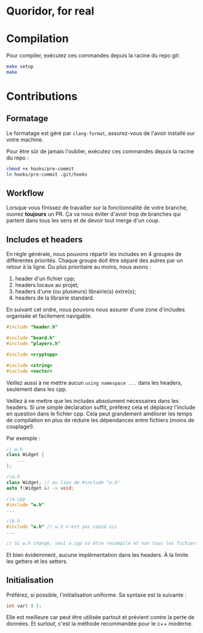 # Quoridor, for real

# Compilation

Pour compiler, exécutez ces commandes depuis la racine du repo git:

```bash
make setup
make
```

# Contributions

## Formatage

Le formatage est géré par `clang-format`, assurez-vous de
l'avoir installé sur votre machine.

Pour être sûr de jamais l'oublier, exécutez ces commandes
depuis la racine du repo :

```bash
chmod +x hooks/pre-commit
ln hooks/pre-commit .git/hooks
```

## Workflow

Lorsque vous finissez de travailler sur la fonctionnalité de votre branche, ouvrez **toujours** un PR. Ça va nous éviter d'avoir trop de branches qui partent dans tous les sens et de devoir tout merge d'un coup.

## Includes et headers

En règle générale, nous pouvons répartir les includes en 4 groupes de différentes priorités.
Chaque groupe doit être séparé des autres par un retour à la ligne. Du plus prioritaire au
moins, nous avons :

1. header d'un fichier cpp;
2. headers locaux au projet;
3. headers d'une (ou plusieurs) librairie(s) extre(s);
4. headers de la librairie standard.

En suivant cet ordre, nous pouvons nous assurer d'une zone d'includes organisée et facilement
navigable.

```cpp
#include "header.h"

#include "board.h"
#include "players.h"

#include <cryptopp>

#include <string>
#include <vector>
```

Veillez aussi à ne mettre aucun `using namespace ...` dans les headers, seulement dans les cpp.

Veillez à ne mettre que les includes absolument nécessaires dans les headers. Si
une simple déclaration suffit, préférez cela et déplacez l'include en question dans
le fichier cpp. Cela peut grandement améliorer les temps de compilation en plus de réduire les
dépendances entre fichiers (moins de couplage!).

Par exemple :
```cpp
// w.h
class Widget {
    ...
};

//a.h
class Widget; // au lieu de #include "w.h"
auto f(Widget &) -> void;

//a.cpp
#include "w.h"
...

//b.h
#include "a.h" // w.h n'est pas copié ici
...

// Si w.h change, seul a.cpp va être recompilé et non tous les fichiers qui incluent a.h.

```

Et bien évidemment, aucune implémentation dans les headers. À la limite les getters et les setters.

## Initialisation

Préférez, si possible, l'initialisation uniforme. Sa syntaxe est la suivante :

```cpp
int var{ 9 };
```

Elle est meilleure car peut être utilisée partout et prévient contre la perte de données.
Et surtout, c'est la méthode recommandée pour le c++ moderne.
